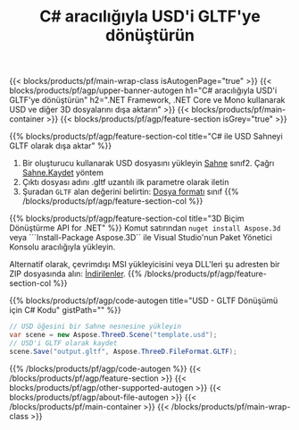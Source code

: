 ﻿---
title: C# aracılığıyla USD'i GLTF'ye dönüştürün 
description: .NET API kullanarak USD ve diğer 3D dosyalarını dönüştürün
url: /tr/net/conversion/usd-to-gltf/
family: 3d
platformtag: net
feature: conversion
informat: USD
outformat: GLTF
otherformats: DRC GLTF FBX 3DS DAE RVM PDF JT 
---
{{< blocks/products/pf/main-wrap-class isAutogenPage="true" >}}
{{< blocks/products/pf/agp/upper-banner-autogen h1="C# aracılığıyla USD\'i GLTF\'ye dönüştürün" h2=".NET Framework, .NET Core ve Mono kullanarak USD ve diğer 3D dosyalarını dışa aktarın" >}}
{{< blocks/products/pf/main-container >}}
{{< blocks/products/pf/agp/feature-section isGrey="true" >}}

{{% blocks/products/pf/agp/feature-section-col title="C# ile USD Sahneyi GLTF olarak dışa aktar" %}}
1. Bir oluşturucu kullanarak USD dosyasını yükleyin [Sahne](https://apireference.aspose.com/3d/net/aspose.threed/scene) sınıf2. Çağrı [Sahne.Kaydet](https://apireference.aspose.com/3d/net/aspose.threed/scene/methods/save/index) yöntem
3. Çıktı dosyası adını .gltf uzantılı ilk parametre olarak iletin
4. Şuradan `GLTF` alan değerini belirtin: [Dosya formatı](https://apireference.aspose.com/3d/net/aspose.threed/fileformat/fields/index) sınıf
{{% /blocks/products/pf/agp/feature-section-col %}}

{{% blocks/products/pf/agp/feature-section-col title="3D Biçim Dönüştürme API for .NET" %}}
Komut satırından ```nuget install Aspose.3d``` veya ```Install-Package Aspose.3D`` ile Visual Studio'nun Paket Yönetici Konsolu aracılığıyla yükleyin.

Alternatif olarak, çevrimdışı MSI yükleyicisini veya DLL'leri şu adresten bir ZIP dosyasında alın: [İndirilenler](https://downloads.aspose.com/3d/net).
{{% /blocks/products/pf/agp/feature-section-col %}}

{{% blocks/products/pf/agp/code-autogen title="USD - GLTF Dönüşümü için C# Kodu" gistPath="" %}}
```cs
// USD öğesini bir Sahne nesnesine yükleyin 
var scene = new Aspose.ThreeD.Scene("template.usd");
// USD'i GLTF olarak kaydet 
scene.Save("output.gltf", Aspose.ThreeD.FileFormat.GLTF);

```
{{% /blocks/products/pf/agp/code-autogen %}}
{{< /blocks/products/pf/agp/feature-section >}}
{{< blocks/products/pf/agp/other-supported-autogen >}}
{{< blocks/products/pf/agp/about-file-autogen >}}
{{< /blocks/products/pf/main-container >}}
{{< /blocks/products/pf/main-wrap-class >}}